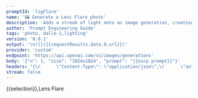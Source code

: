 ```yaml
---
promptId: 'ligFlare'
name: '🖼️ Generate a Lens Flare photo'
description: 'Adds a streak of light onto an image generation, creating the appearance of a bright light source being just outside of the frame.'
author: 'Prompt Engineering Guide'
tags: 'photo, dalle-2,lighting'
version: '0.0.1'
output: '\n![]({{requestResults.data.0.url}})'
provider: 'custom'
endpoint: 'https://api.openai.com/v1/images/generations'
body: '{"n": 1, "size": "1024x1024", "prompt": "{{escp prompt}}"}'
headers: "{\r      \"Content-Type\": \"application/json\",\r      \"authorization\": \"Bearer {{keys.openAIChat}}\"\r}"
stream: false
---
```

{{selection}},Lens Flare
